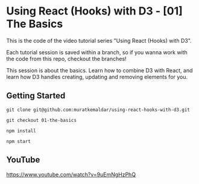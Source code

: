 # Using React (Hooks) with D3 - [01] The Basics

This is the code of the video tutorial series "Using React (Hooks) with D3".

Each tutorial session is saved within a branch,
so if you wanna work with the code from this repo, checkout the branches!

This session is about the basics. Learn how to combine D3 with React, and learn how D3 handles creating, updating and removing elements for you.

## Getting Started

`git clone git@github.com:muratkemaldar/using-react-hooks-with-d3.git`

`git checkout 01-the-basics`

`npm install`

`npm start`

## YouTube

https://www.youtube.com/watch?v=9uEmNgHzPhQ
